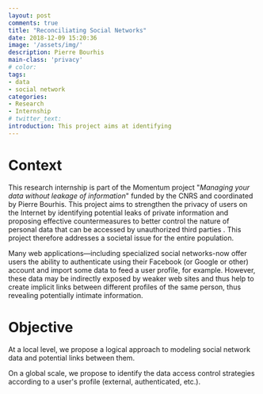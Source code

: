 ```yaml
---
layout: post
comments: true
title: "Reconciliating Social Networks"
date: 2018-12-09 15:20:36
image: '/assets/img/'
description: Pierre Bourhis
main-class: 'privacy'
# color:
tags:
- data
- social network
categories:
- Research
- Internship
# twitter_text:
introduction: This project aims at identifying 
---
```


# Context

This research internship is part of the Momentum project "_Managing your data without leakage of information_" funded by the CNRS and coordinated by Pierre Bourhis. This project aims to strengthen the privacy of users on the Internet by identifying potential leaks of private information and proposing effective countermeasures to better control the nature of personal data that can be accessed by unauthorized third parties . This project therefore addresses a societal issue for the entire population.

Many web applications—including specialized social networks-now offer users the ability to authenticate using their Facebook (or Google or other) account and import some data to feed a user profile, for example. However, these data may be indirectly exposed by weaker web sites and thus help to create implicit links between different profiles of the same person, thus revealing potentially intimate information.

# Objective

At a local level, we propose a logical approach to modeling social network data and potential links between them.

On a global scale, we propose to identify the data access control strategies according to a user's profile (external, authenticated, etc.).